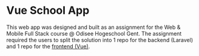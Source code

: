 # Vue School App
This web app was designed and built as an assignment for the Web & Mobile Full Stack course @ Odisee Hogeschool Gent.
The assignment required the users to split the solution into 1 repo for the backend (Laravel) and 1 repo for the [frontend (Vue)](https://github.com/DownesL/vue-school-app-frontend).

